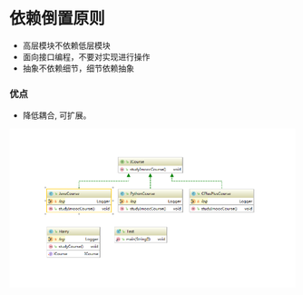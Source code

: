 # 依赖倒置原则

- 高层模块不依赖低层模块
- 面向接口编程，不要对实现进行操作
- 抽象不依赖细节，细节依赖抽象

### 优点

- 降低耦合, 可扩展。

![avatar](architecture.png)